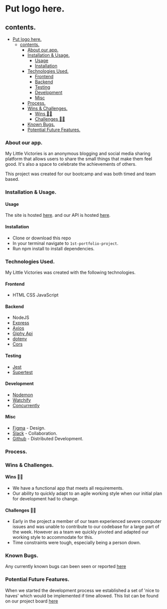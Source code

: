 # Put logo here.

## contents.
- [Put logo here.](#put-logo-here)
  - [contents.](#contents)
    - [About our app.](#about-our-app)
    - [Installation & Usage.](#installation--usage)
      - [Usage](#usage)
      - [Installation](#installation)
    - [Technologies Used.](#technologies-used)
      - [Frontend](#frontend)
      - [Backend](#backend)
      - [Testing](#testing)
      - [Development](#development)
      - [Misc](#misc)
    - [Process.](#process)
    - [Wins & Challenges.](#wins--challenges)
      - [Wins 💪🏻](#wins-)
      - [Challenges 😮‍💨](#challenges-)
    - [Known Bugs.](#known-bugs)
    - [Potential Future Features.](#potential-future-features)


### About our app.
My Little Victories is an anonymous blogging and social media sharing platform that allows users to share the small things that make them feel good. It's also a space to celebrate the achievements of others.

This project was created for our bootcamp and was both timed and team based.

### Installation & Usage.
#### Usage
The site is hosted [here](https://my-little-victories.netlify.app/).
and our API is hosted [here](https://my-little-victories.herokuapp.com/posts).

#### Installation
- Clone or download this repo
- In your terminal navigate to `1st-portfolio-project`.
- Run npm install to install dependencies.

### Technologies Used.
My Little Victories was created with the following technologies.

#### Frontend
- HTML CSS JavaScript
  
#### Backend
- NodeJS
- [Express](https://expressjs.com/)
- [Axios](https://www.npmjs.com/package/axios)
- [Giphy Api](https://developers.giphy.com/)
- [dotenv](https://www.npmjs.com/package/dotenv)
- [Cors](https://expressjs.com/en/resources/middleware/cors.html)
  
#### Testing
- [Jest](https://jestjs.io/)
- [Supertest](https://github.com/visionmedia/supertest)
  
#### Development
- [Nodemon](https://www.npmjs.com/package/nodemon)
- [Watchify](https://www.npmjs.com/package/watchify)
- [Concurrently](https://www.npmjs.com/package/concurrently)
  
#### Misc
- [Figma](https://www.figma.com/) - Design.
- [Slack](https://slack.com/) - Collaboration.
- [Github](https://github.com/) - Distributed Development.

### Process.


### Wins & Challenges.
#### Wins 💪🏻
- We have a functional app that meets all requirements.
- Our ability to quickly adapt to an agile working style when our initial plan for development had to change.

#### Challenges 😮‍💨
- Early in the project a member of our team experienced severe computer issues and was unable to contribute to our codebase for a large part of the week. However as a team we quickly pivoted and adapted our working style to accommodate for this.
- Time constraints were tough, especially being a person down.

### Known Bugs.
Any currently known bugs can been seen or reported [here](https://github.com/Poligera/1st-portfolio-project/issues)

### Potential Future Features.
When we started the development process we established a set of 'nice to haves' which would be implemented if time allowed. This list can be found on our project board [here](https://github.com/Poligera/1st-portfolio-project/projects/1)

